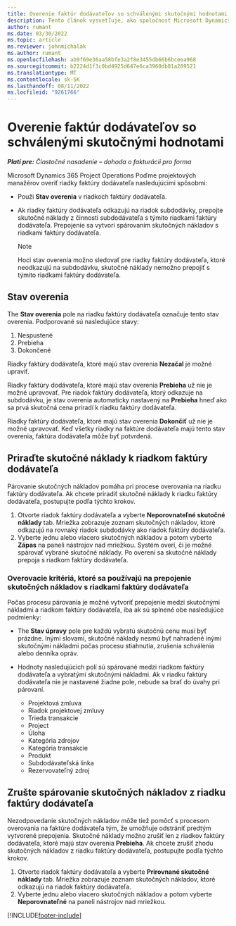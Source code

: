 ```yaml
---
title: Overenie faktúr dodávateľov so schválenými skutočnými hodnotami
description: Tento článok vysvetľuje, ako spoločnosť Microsoft Dynamics 365 Project Operations Poďme projektových manažérov overiť faktúry dodávateľov so skutočnosťami, ktoré boli schválené, keď dodávatelia vykonali prácu a zaznamenali čas, a výdavky a materiály, ktoré použili členovia projektového tímu.
author: rumant
ms.date: 03/30/2022
ms.topic: article
ms.reviewer: johnmichalak
ms.author: rumant
ms.openlocfilehash: ab9f69e36aa58bfe3a2f8e3455db66b6bceea968
ms.sourcegitcommit: b2224d1f3c0bd4925d647e6ca3960db81a209521
ms.translationtype: MT
ms.contentlocale: sk-SK
ms.lasthandoff: 08/11/2022
ms.locfileid: "9261766"
---
```

# <a name="verification-of-vendor-invoices-with-approved-actuals"></a>Overenie faktúr dodávateľov so schválenými skutočnými hodnotami

_**Platí pre:** Čiastočné nasadenie – dohoda o fakturácii pro forma_

Microsoft Dynamics 365 Project Operations Poďme projektových manažérov overiť riadky faktúry dodávateľa nasledujúcimi spôsobmi:

- Použi **Stav overenia** v riadkoch faktúry dodávateľa.
- Ak riadky faktúry dodávateľa odkazujú na riadok subdodávky, prepojte skutočné náklady z činnosti subdodávateľa s týmito riadkami faktúry dodávateľa. Prepojenie sa vytvorí spárovaním skutočných nákladov s riadkami faktúry dodávateľa.

    > [!NOTE]
    > Hoci stav overenia možno sledovať pre riadky faktúry dodávateľa, ktoré neodkazujú na subdodávku, skutočné náklady nemožno prepojiť s týmito riadkami faktúry dodávateľa.

## <a name="verification-status"></a>Stav overenia

The **Stav overenia** pole na riadku faktúry dodávateľa označuje tento stav overenia. Podporované sú nasledujúce stavy:

1. Nespustené
2. Prebieha
3. Dokončené

Riadky faktúry dodávateľa, ktoré majú stav overenia **Nezačal** je možné upraviť.

Riadky faktúry dodávateľa, ktoré majú stav overenia **Prebieha** už nie je možné upravovať. Pre riadok faktúry dodávateľa, ktorý odkazuje na subdodávku, je stav overenia automaticky nastavený na **Prebieha** hneď ako sa prvá skutočná cena priradí k riadku faktúry dodávateľa.

Riadky faktúry dodávateľa, ktoré majú stav overenia **Dokončiť** už nie je možné upravovať. Keď všetky riadky na faktúre dodávateľa majú tento stav overenia, faktúra dodávateľa môže byť potvrdená.

## <a name="match-cost-actuals-to-vendor-invoice-lines"></a>Priraďte skutočné náklady k riadkom faktúry dodávateľa

Párovanie skutočných nákladov pomáha pri procese overovania na riadku faktúry dodávateľa. Ak chcete priradiť skutočné náklady k riadku faktúry dodávateľa, postupujte podľa týchto krokov.

1. Otvorte riadok faktúry dodávateľa a vyberte **Neporovnateľné skutočné náklady** tab. Mriežka zobrazuje zoznam skutočných nákladov, ktoré odkazujú na rovnaký riadok subdodávky ako riadok faktúry dodávateľa.
2. Vyberte jednu alebo viacero skutočných nákladov a potom vyberte **Zápas** na paneli nástrojov nad mriežkou. Systém overí, či je možné spárovať vybrané skutočné náklady. Po overení sa skutočné náklady prepoja s riadkom faktúry dodávateľa.

### <a name="validation-criteria-that-are-used-to-link-cost-actuals-to-vendor-invoice-lines"></a>Overovacie kritériá, ktoré sa používajú na prepojenie skutočných nákladov s riadkami faktúry dodávateľa

Počas procesu párovania je možné vytvoriť prepojenie medzi skutočnými nákladmi a riadkom faktúry dodávateľa, iba ak sú splnené obe nasledujúce podmienky:

- The **Stav úpravy** pole pre každú vybratú skutočnú cenu musí byť prázdne. Inými slovami, skutočné náklady nesmú byť nahradené inými skutočnými nákladmi počas procesu stiahnutia, zrušenia schválenia alebo denníka opráv.
- Hodnoty nasledujúcich polí sú spárované medzi riadkom faktúry dodávateľa a vybratými skutočnými nákladmi. Ak v riadku faktúry dodávateľa nie je nastavené žiadne pole, nebude sa brať do úvahy pri párovaní.

    - Projektová zmluva
    - Riadok projektovej zmluvy
    - Trieda transakcie
    - Project
    - Úloha
    - Kategória zdrojov
    - Kategória transakcie
    - Produkt
    - Subdodávateľská linka
    - Rezervovateľný zdroj

## <a name="unmatch-cost-actuals-from-a-vendor-invoice-line"></a>Zrušte spárovanie skutočných nákladov z riadku faktúry dodávateľa

Nezodpovedanie skutočných nákladov môže tiež pomôcť s procesom overovania na faktúre dodávateľa tým, že umožňuje odstrániť predtým vytvorené prepojenia. Skutočné náklady možno zrušiť len z riadkov faktúry dodávateľa, ktoré majú stav overenia **Prebieha**. Ak chcete zrušiť zhodu skutočných nákladov z riadku faktúry dodávateľa, postupujte podľa týchto krokov.

1. Otvorte riadok faktúry dodávateľa a vyberte **Prirovnané skutočné náklady** tab. Mriežka zobrazuje zoznam skutočných nákladov, ktoré odkazujú na riadok faktúry dodávateľa.
2. Vyberte jednu alebo viacero skutočných nákladov a potom vyberte **Neporovnateľné** na paneli nástrojov nad mriežkou.

[!INCLUDE[footer-include](../../includes/footer-banner.md)]
